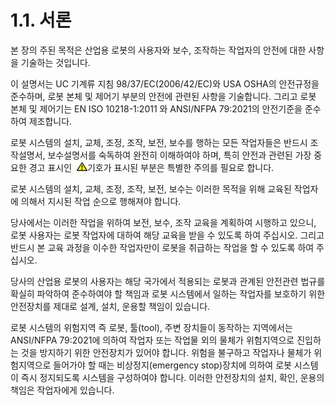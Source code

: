 ﻿# 1.1. 서론

본 장의 주된 목적은 산업용 로봇의 사용자와 보수, 조작하는 작업자의 안전에 대한 사항을 기술하는 것입니다.

이 설명서는 UC 기계류 지침 98/37/EC(2006/42/EC)와 USA OSHA의 안전규정을 준수하며, 로봇 본체 및 제어기 부분의 안전에 관련된 사항을 기술합니다. 그리고 로봇 본체 및 제어기는 EN ISO 10218-1:2011 와 ANSI/NFPA 79:2021의 안전기준을 준수하여 제조합니다.

로봇 시스템의 설치, 교체, 조정, 조작, 보전, 보수를 행하는 모든 작업자들은 반드시 조작설명서, 보수설명서를 숙독하여 완전히 이해하여야 하며, 특히 안전과 관련된 가장 중요한 경고 표시인&nbsp;  ![](../../_assets/작은주의표시.png)기호가 표시된 부분은 특별한 주의를 필요로 합니다.

로봇 시스템의 설치, 교체, 조정, 조작, 보전, 보수는 이러한 목적을 위해 교육된 작업자에 의해서 지시된 작업 순으로 행해져야 합니다.

당사에서는 이러한 작업을 위하여 보전, 보수, 조작 교육을 계획하여 시행하고 있으니, 로봇 사용자는 로봇 작업자에 대하여 해당 교육을 받을 수 있도록 하여 주십시오. 그리고 반드시 본 교육 과정을 이수한 작업자만이 로봇을 취급하는 작업을 할 수 있도록 하여 주십시오.

당사의 산업용 로봇의 사용자는 해당 국가에서 적용되는 로봇과 관계된 안전관련 법규를 확실히 파악하여 준수하여야 할 책임과 로봇 시스템에서 일하는 작업자를 보호하기 위한 안전장치를 제대로 설계, 설치, 운용할 책임이 있습니다.

로봇 시스템의 위험지역 즉 로봇, 툴(tool), 주변 장치들이 동작하는 지역에서는 ANSI/NFPA 79:2021에 의하여 작업자 또는 작업물 외의 물체가 위험지역으로 진입하는 것을 방지하기 위한 안전장치가 있어야 합니다. 위험을 불구하고 작업자나 물체가 위험지역으로 들어가야 할 때는 비상정지(emergency stop)장치에 의하여 로봇 시스템이 즉시 정지되도록 시스템을 구성하여야 합니다. 이러한 안전장치의 설치, 확인, 운용의 책임은 작업자에게 있습니다.

